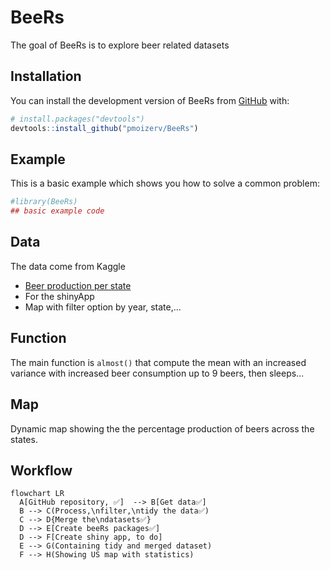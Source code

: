 
<!-- README.md is generated from README.Rmd. Please edit that file -->

# BeeRs

<!-- badges: start -->
<!-- badges: end -->

The goal of BeeRs is to explore beer related datasets

## Installation

You can install the development version of BeeRs from
[GitHub](https://github.com/) with:

``` r
# install.packages("devtools")
devtools::install_github("pmoizerv/BeeRs")
```

## Example

This is a basic example which shows you how to solve a common problem:

``` r
#library(BeeRs)
## basic example code
```

## Data

The data come from Kaggle

- [Beer production per
  state](https://www.kaggle.com/datasets/jessemostipak/beer-production)
- For the shinyApp
- Map with filter option by year, state,…

## Function

The main function is `almost()` that compute the mean with an increased
variance with increased beer consumption up to 9 beers, then sleeps…

## Map

Dynamic map showing the the percentage production of beers across the
states.

## Workflow

``` mermaid
flowchart LR
  A[GitHub repository, ✅]  --> B[Get data✅]
  B --> C(Process,\nfilter,\ntidy the data✅)
  C --> D{Merge the\ndatasets✅}
  D --> E[Create beeRs packages✅]
  D --> F[Create shiny app, to do]
  E --> G(Containing tidy and merged dataset)
  F --> H(Showing US map with statistics)
```
